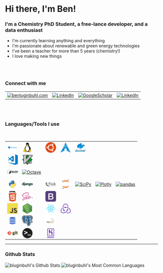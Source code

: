 # Hi there, I'm Ben!

### I'm a Chemistry PhD Student, a free-lance developer, and a data enthusiast

- I'm currently learning anything and everything
- I'm passionate about renewable and green energy technologies
- I've been a teacher for more than 5 years (chemistry!)
- I love making new things

<br />
<br />

### Connect with me

<table>
 <tbody>
  <tr>
   <td>
    <a href="https://benluginbuhl.com" title="benluginbuhl.com" target="_blank"><img align="center" alt="benluginbuhl.com" width="30px" src="https://img.icons8.com/android/48/000000/domain.png" /></a>
   </td>
   <td>
    <a href="https://linkedin.com/in/benluginbuhl" title="LinkedIn" target="_blank"><img align="center" class="linkedin" alt="LinkedIn" width="30px" src="https://cdn.jsdelivr.net/npm/simple-icons@v3/icons/linkedin.svg" ></a>
   </td>
   <td>
    <a href="https://scholar.google.com/citations?user=lAqY7oIAAAAJ&hl=en" title="Google Scholar" target="_blank"><img align="center" alt="GoogleScholar" width="30px" src="https://ghcdn.rawgit.org/bluginbuhl/svg-icons/main/svg/google-scholar-round.svg" /></a>
   </td>
   <td>
    <a href="https://stackoverflow.com/users/3268149/ad-intra?tab=profile" title="StackOverflow" target="_blank"><img align="center" alt="LinkedIn" width="30px" src="https://ghcdn.rawgit.org/bluginbuhl/svg-icons/main/svg/stackoverflow.svg" /></a>
   </td>
  </tr>
 </tbody>
</table>

<br />
<br />

### Languages/Tools I use
<br />
<table>
 <tbody>
  <tr>
   <td>
    <a href="#"><img align="center" title="Windows" alt="Windows" height="35px" src="https://raw.githubusercontent.com/github/explore/80688e429a7d4ef2fca1e82350fe8e3517d3494d/topics/windows/windows.png" /></a>
   </td>
   <td>
    <a href="#"><img align="center" title="Linux" alt="Linux" height="35px" src="https://raw.githubusercontent.com/github/explore/80688e429a7d4ef2fca1e82350fe8e3517d3494d/topics/linux/linux.png" /></a>
   </td>
   <td>
    <a href="#"><img align="center" title="Ubuntu" alt="Ubuntu" height="35px" src="https://raw.githubusercontent.com/github/explore/80688e429a7d4ef2fca1e82350fe8e3517d3494d/topics/ubuntu/ubuntu.png" /></a>
   </td>
   <td>
    <a href="#"><img align="center" title="Arch Linux" alt="Arch Linux" height="35px" src="https://raw.githubusercontent.com/github/explore/7b8474be525e3f210d3c8d60a32beca4bfc2895b/topics/archlinux/archlinux.png" /></a>
   </td>
   <td>
   <a href="#"><img align="center" title="Docker" alt="Docker" height="35px" src="https://raw.githubusercontent.com/github/explore/7b8474be525e3f210d3c8d60a32beca4bfc2895b/topics/docker/docker.png" /></a>
   </td>
  </tr>
  <tr>
  <td>
    <a href="#"><img align="center" title="VS Code" alt="Visual Studio Code" height="35px" src="https://raw.githubusercontent.com/github/explore/80688e429a7d4ef2fca1e82350fe8e3517d3494d/topics/visual-studio-code/visual-studio-code.png" /></a>
   </td>
   <td>
    <a href="#"><img align="center" title="Vim" alt="Vim" height="35px" src="https://raw.githubusercontent.com/github/explore/7b8474be525e3f210d3c8d60a32beca4bfc2895b/topics/vim/vim.png" /></a>
   </td>
  </tr>
  <tr>
   <td>
    <a href="#"><img align="center" title="Bash" alt="Bash" height="35px" src="https://raw.githubusercontent.com/github/explore/80688e429a7d4ef2fca1e82350fe8e3517d3494d/topics/bash/bash.png" /></a>
   </td>
   <td>
    <a href="#"><img align="center" title="Octave" alt="Octave" height="35px" src="https://ghcdn.rawgit.org/bluginbuhl/svg-icons/main/svg/octave.svg" /></a>
   </td>
  </tr>
  <tr>
   <td>
    <a href="#"><img align="center" title="Python" alt="Python" height="35px" src="https://raw.githubusercontent.com/github/explore/80688e429a7d4ef2fca1e82350fe8e3517d3494d/topics/python/python.png" /></a>
   </td>
   <td>
    <a href="#"><img align="center" title="Django" alt="Django" height="35px" src="https://raw.githubusercontent.com/github/explore/80688e429a7d4ef2fca1e82350fe8e3517d3494d/topics/django/django.png" /></a>
   </td>
   <td>
    <a href="#"><img align="center" title="Flask" alt="Flask" height="35px" src="https://raw.githubusercontent.com/github/explore/80688e429a7d4ef2fca1e82350fe8e3517d3494d/topics/flask/flask.png" /></a>
   </td>
   <td>
    <a href="#"><img align="center" title="Jupyter" alt="Jupyter" height="35px" src="https://raw.githubusercontent.com/github/explore/80688e429a7d4ef2fca1e82350fe8e3517d3494d/topics/jupyter-notebook/jupyter-notebook.png" /></a>
   </td>
   <td>
    <a href="#"><img align="center" title="SciPy" alt="SciPy" height="35px" src="https://www.scipy.org/_static/logo.png" style="width: 83px; object-fit: cover; object-position: 0% 0%;"/></a>
   </td>
   <td>
    <a href="#"><img align="center" title="Plotly" alt="Plotly" height="35px" src="https://ghcdn.rawgit.org/bluginbuhl/svg-icons/main/svg/plotly.svg" /></a>
   </td>
   <td>
    <a href="#"><img align="center" title="pandas" alt="pandas" height="35px" src="https://pandas.pydata.org/static/img/pandas_white.svg" /></a>
   </td>
  </tr>
  <tr>
   <td>
    <a href="#"><img align="center" title="HTML" alt="HTML5" height="35px" src="https://raw.githubusercontent.com/github/explore/80688e429a7d4ef2fca1e82350fe8e3517d3494d/topics/html/html.png" /></a>
   </td>
   <td>
    <a href="#"><img align="center" title="CSS" alt="CSS3" height="35px" src="https://raw.githubusercontent.com/github/explore/80688e429a7d4ef2fca1e82350fe8e3517d3494d/topics/sass/sass.png" /></a>
   </td>
   <td>
    <a href="#"><img align="center" title="Bootstrap" alt="Bootstrap" height="35px" src="https://raw.githubusercontent.com/github/explore/80688e429a7d4ef2fca1e82350fe8e3517d3494d/topics/bootstrap/bootstrap.png" /></a>
   </td>
  </tr>
  <tr>
   <td>
    <a href="#"><img align="center" title="JavaScript" alt="JavaScript" height="35px" src="https://raw.githubusercontent.com/github/explore/80688e429a7d4ef2fca1e82350fe8e3517d3494d/topics/javascript/javascript.png" /></a>
   </td>
   <td>
    <a href="#"><img align="center" title="NodeJS" alt="Node.js" height="35px" src="https://raw.githubusercontent.com/github/explore/80688e429a7d4ef2fca1e82350fe8e3517d3494d/topics/nodejs/nodejs.png" /></a>
   </td>
   <td>
    <a href="#"><img align="center" title="ReactJS" alt="React" height="35px" src="https://raw.githubusercontent.com/github/explore/80688e429a7d4ef2fca1e82350fe8e3517d3494d/topics/react/react.png" /></a>
   </td>
   <td>
    <a href="#"><img align="center" title="Redux" alt="Redux" height="35px" src="https://raw.githubusercontent.com/github/explore/80688e429a7d4ef2fca1e82350fe8e3517d3494d/topics/redux/redux.png" /></a>
   </td>
  </tr>
  <tr>
   <td>
    <a href="#"><img align="center" title="SQL" alt="SQL" height="35px" src="https://raw.githubusercontent.com/github/explore/80688e429a7d4ef2fca1e82350fe8e3517d3494d/topics/sql/sql.png" /></a>
   </td>
   <td>
    <a href="#"><img align="center" title="Postgresql" alt="Postgresql" height="35px" src="https://raw.githubusercontent.com/github/explore/80688e429a7d4ef2fca1e82350fe8e3517d3494d/topics/postgresql/postgresql.png" /></a>
   </td>
   <td>
    <a href="#"><img align="center" title="MySQL" alt="MySQL" height="35px" src="https://raw.githubusercontent.com/github/explore/80688e429a7d4ef2fca1e82350fe8e3517d3494d/topics/mysql/mysql.png" /></a>
   </td>
  </tr>
  <tr>
   <td>
    <a href="#"><img align="center" title="git" alt="Git" height="35px" src="https://raw.githubusercontent.com/github/explore/80688e429a7d4ef2fca1e82350fe8e3517d3494d/topics/git/git.png" /></a>
   </td>
   <td>
    <a href="#"><img align="center" title="CLI" alt="Terminal" height="35px" src="https://raw.githubusercontent.com/github/explore/80688e429a7d4ef2fca1e82350fe8e3517d3494d/topics/terminal/terminal.png" /></a>
   </td>
   <td>
    <a href="#"><img align="center" title="Heroku" alt="Heroku" height="35px" src="https://raw.githubusercontent.com/github/explore/cb661bc288627f05a5ac4187b00495fd8048c9fa/topics/heroku/heroku.png" /></a>
   </td>
  </tr>
 </tbody>
</table>

---

### Github Stats

<img align="center" alt="bluginbuhl's Github Stats" width="450px" src="https://github-readme-stats.vercel.app/api?username=bluginbuhl&show_icons=true&hide_border=true&count_private=true&theme=gruvbox" />

<img align="center" alt="bluginbuhl's Most Common Languages" width="318px" src="https://github-readme-stats.vercel.app/api/top-langs/?username=bluginbuhl&layout=compact&theme=gruvbox&hide_border=true" />


<!-- variable definitions -->
[website]: https://benluginbuhl.com
[linkedin]: https://linkedin.com/in/benluginbuhl
[googlescholar]: https://scholar.google.com/citations?user=lAqY7oIAAAAJ&hl=en